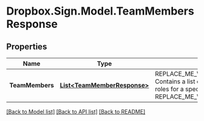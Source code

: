 # Dropbox.Sign.Model.TeamMembersResponse

## Properties

Name | Type | Description | Notes
------------ | ------------- | ------------- | -------------
**TeamMembers** | [**List&lt;TeamMemberResponse&gt;**](TeamMemberResponse.md) | REPLACE_ME_WITH_DESCRIPTION_BEGIN Contains a list of team members and their roles for a specific team. REPLACE_ME_WITH_DESCRIPTION_END | [optional] **ListInfo** | [**ListInfoResponse**](ListInfoResponse.md) | REPLACE_ME_WITH_DESCRIPTION_BEGIN  REPLACE_ME_WITH_DESCRIPTION_END | [optional] **Warnings** | [**List&lt;WarningResponse&gt;**](WarningResponse.md) | REPLACE_ME_WITH_DESCRIPTION_BEGIN  REPLACE_ME_WITH_DESCRIPTION_END | [optional] 

[[Back to Model list]](../README.md#documentation-for-models) [[Back to API list]](../README.md#documentation-for-api-endpoints) [[Back to README]](../README.md)


